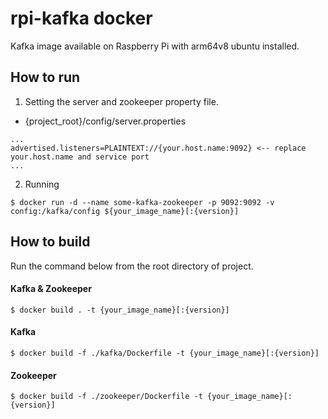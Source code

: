 # rpi-kafka docker

Kafka image available on Raspberry Pi with arm64v8 ubuntu installed.

## How to run

1. Setting the server and zookeeper property file.

- {project_root}/config/server.properties

```
...
advertised.listeners=PLAINTEXT://{your.host.name:9092} <-- replace your.host.name and service port
...
```

2. Running

```
$ docker run -d --name some-kafka-zookeeper -p 9092:9092 -v config:/kafka/config ${your_image_name}[:{version}]
```

## How to build

Run the command below from the root directory of project.

#### Kafka & Zookeeper

```
$ docker build . -t {your_image_name}[:{version}]
```

#### Kafka

```
$ docker build -f ./kafka/Dockerfile -t {your_image_name}[:{version}]
```

#### Zookeeper

```
$ docker build -f ./zookeeper/Dockerfile -t {your_image_name}[:{version}]
```
